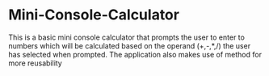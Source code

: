 # Mini-Console-Calculator
This is a basic mini console calculator that prompts the user to enter to numbers which will be calculated based on the operand (+,-,*,/) 
the user has selected when prompted.
The application also makes use of method for more reusability
